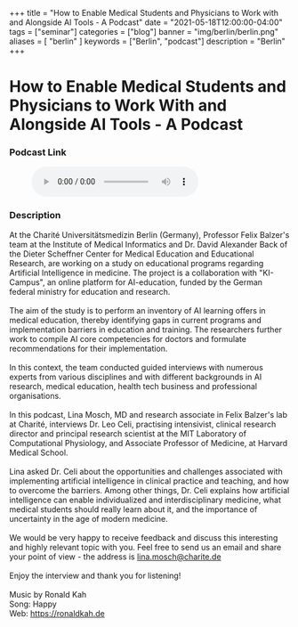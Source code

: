 +++
title = "How to Enable Medical Students and Physicians to Work with and Alongside AI Tools - A Podcast"
date = "2021-05-18T12:00:00-04:00"
tags = ["seminar"]
categories = ["blog"]
banner = "img/berlin/berlin.png"
aliases = [
"berlin"
]
keywords = ["Berlin", "podcast"]
description = "Berlin"
+++


# How to Enable Medical Students and Physicians to Work With and Alongside AI Tools - A Podcast

### Podcast Link
<figure>
  <audio
    controls
    src="../audio/berlin_podcast.mp3">
      Your browser does not support the
      <code>audio</code> element.
  </audio>
</figure>

### Description
At the Charité Universitätsmedizin Berlin (Germany), Professor Felix Balzer's team at the Institute of Medical Informatics and Dr. David Alexander Back of the Dieter Scheffner Center for Medical Education and Educational Research, are working on a study on educational programs regarding Artificial Intelligence in medicine. The project is a collaboration with "KI-Campus", an online platform for AI-education, funded by the German federal ministry for education and research.
<br><br>
The aim of the study is to perform an inventory of AI learning offers in medical education, thereby identifying gaps in current programs and implementation barriers in education and training. The researchers further work to compile AI core competencies for doctors and formulate recommendations for their implementation.
<br><br>
In this context, the team conducted guided interviews with numerous experts from various disciplines and with different backgrounds in AI research, medical education, health tech business and professional organisations.
<br><br>
In this podcast, Lina Mosch, MD and research associate in Felix Balzer's lab at Charité, interviews Dr. Leo Celi, practising intensivist, clinical research director and principal research scientist at the MIT Laboratory of Computational Physiology, and Associate Professor of Medicine, at Harvard Medical School.
<br><br>
Lina asked Dr. Celi about the opportunities and challenges associated with implementing artificial intelligence in clinical practice and teaching, and how to overcome the barriers. Among other things, Dr. Celi explains how artificial intelligence can enable individualized and interdisciplinary medicine, what medical students should really learn about it, and the importance of uncertainty in the age of modern medicine.
<br><br>
We would be very happy to receive feedback and discuss this interesting and highly relevant topic with you. Feel free to send us an email and share your point of view - the address is lina.mosch@charite.de
<br><br>
Enjoy the interview and thank you for listening!
<br><br>
Music by Ronald Kah<br>
Song: Happy<br>
Web: https://ronaldkah.de
